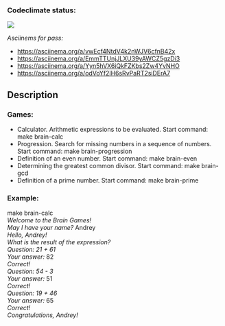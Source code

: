 ### Codeclimate status:
<a href="https://codeclimate.com/github/MisterFlicker/python-project-49/maintainability"><img src="https://api.codeclimate.com/v1/badges/50b7cdc90c8959ebe9ee/maintainability" /></a>

*Asciinems for pass:*
- https://asciinema.org/a/vwEcf4NtdV4k2nWJV6cfnB42x
- https://asciinema.org/a/EmmTTUnjJLXU39yAWCZ5gzDi3
- https://asciinema.org/a/Yyn5hVX6iQkFZKbs2Zw4YvNHO
- https://asciinema.org/a/odVoYf2lH6sRvPaRT2siDErA7

## Description

### Games:

- Calculator. Arithmetic expressions to be evaluated. Start command: make brain-calc
- Progression. Search for missing numbers in a sequence of numbers. Start command: make brain-progression
- Definition of an even number. Start command: make brain-even
- Determining the greatest common divisor. Start command: make brain-gcd
- Definition of a prime number. Start command: make brain-prime

### Example:


make brain-calc  
*Welcome to the Brain Games!*  
*May I have your name?* Andrey  
*Hello, Andrey!*  
*What is the result of the expression?*  
*Question: 21 + 61*  
*Your answer:* 82  
*Correct!*  
*Question: 54 - 3*  
*Your answer:* 51  
*Correct!*  
*Question: 19 + 46*  
*Your answer:* 65  
*Correct!*  
*Congratulations, Andrey!*  
